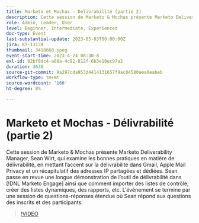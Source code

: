```yaml
---
title: Marketo et Mochas - Délivrabilité (partie 2)
description: Cette session de Marketo & Mochas présente Marketo Deliverability Manager, Sean Wirt, qui examine les bonnes pratiques en matière de délivrabilité, en mettant l’accent sur la délivrabilité dans Gmail, Apple Mail Privacy et un récapitulatif des adresses IP partagées et dédiées. Sean passe en revue une longue démonstration de l’outil de délivrabilité dans [!DNL Marketo Engage] ainsi que comment importer des listes de contrôle, créer des listes dynamiques, des rapports, etc. L'événement se termine par une session de questions-réponses étendue où Sean répond aux questions des inscrits et des participants.
role: Admin, Leader, User
level: Beginner, Intermediate, Experienced
doc-type: Event
last-substantial-update: 2023-05-03T00:00:00Z
jira: KT-13134
thumbnail: 3418668.jpeg
event-start-time: 2023-4-24 08:30-8
exl-id: 02bf8dc4-a08a-4c82-812f-6b3e10ec97a2
duration: 3638
source-git-commit: 9a297cda953d4414131657f9ac84580aea0eabeb
workflow-type: tm+mt
source-wordcount: '166'
ht-degree: 0%

---
```


# Marketo et Mochas - Délivrabilité (partie 2)

Cette session de Marketo &amp; Mochas présente Marketo Deliverability Manager, Sean Wirt, qui examine les bonnes pratiques en matière de délivrabilité, en mettant l’accent sur la délivrabilité dans Gmail, Apple Mail Privacy et un récapitulatif des adresses IP partagées et dédiées. Sean passe en revue une longue démonstration de l’outil de délivrabilité dans [!DNL Marketo Engage] ainsi que comment importer des listes de contrôle, créer des listes dynamiques, des rapports, etc. L&#39;événement se termine par une session de questions-réponses étendue où Sean répond aux questions des inscrits et des participants.

>[!VIDEO](https://video.tv.adobe.com/v/3418668/?learn=on)
